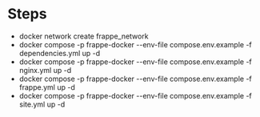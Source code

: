 # Steps
- docker network create frappe_network
- docker compose -p frappe-docker --env-file compose.env.example -f dependencies.yml up -d
- docker compose -p frappe-docker --env-file compose.env.example -f nginx.yml up -d
- docker compose -p frappe-docker --env-file compose.env.example -f frappe.yml up -d
- docker compose -p frappe-docker --env-file compose.env.example -f site.yml up -d
